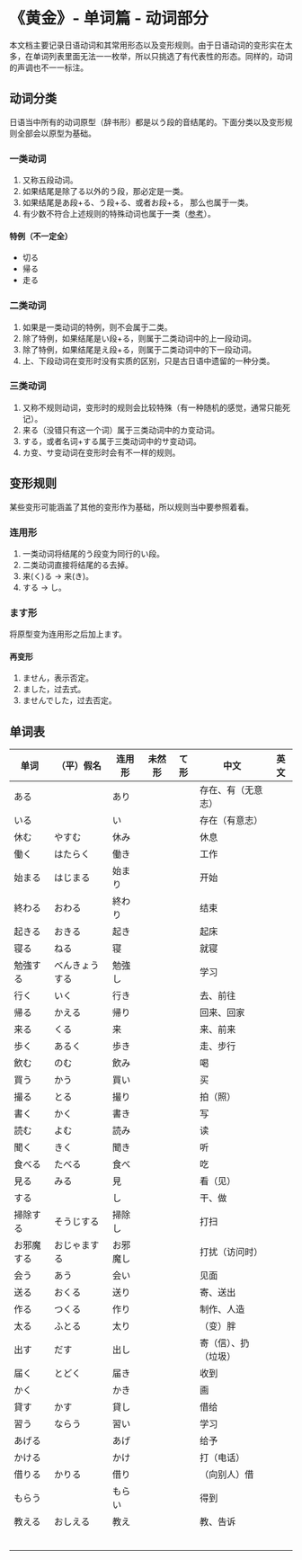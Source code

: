 # 《黄金》- 单词篇 - 动词部分

本文档主要记录日语动词和其常用形态以及变形规则。由于日语动词的变形实在太多，在单词列表里面无法一一枚举，所以只挑选了有代表性的形态。同样的，动词的声调也不一一标注。

## 动词分类
日语当中所有的动词原型（辞书形）都是以う段的音结尾的。下面分类以及变形规则全部会以原型为基础。

### 一类动词
1. 又称五段动词。
2. 如果结尾是除了る以外的う段，那必定是一类。
3. 如果结尾是あ段+る、う段+る、或者お段+る， 那么也属于一类。
4. 有少数不符合上述规则的特殊动词也属于一类（[参考](#特例)）。

#### 特例（不一定全）
* 切る
* 帰る
* 走る

### 二类动词
1. 如果是一类动词的特例，则不会属于二类。
2. 除了特例，如果结尾是い段+る，则属于二类动词中的上一段动词。
3. 除了特例，如果结尾是え段+る，则属于二类动词中的下一段动词。
4. 上、下段动词在变形时没有实质的区别，只是古日语中遗留的一种分类。

### 三类动词
1. 又称不规则动词，变形时的规则会比较特殊（有一种随机的感觉，通常只能死记）。
2. 来る（没错只有这一个词）属于三类动词中的カ变动词。
3. する，或者名词+する属于三类动词中的サ变动词。
4. カ变、サ变动词在变形时会有不一样的规则。

## 变形规则
某些变形可能涵盖了其他的变形作为基础，所以规则当中要参照着看。

### 连用形
1. 一类动词将结尾的う段变为同行的い段。
2. 二类动词直接将结尾的る去掉。
3. 来(く)る -> 来(き)。
4. する -> し。

### ます形
将原型变为连用形之后加上ます。

#### 再变形
1. ません，表示否定。
2. ました，过去式。
3. ませんでした，过去否定。

## 单词表

| 单词       | （平）假名     | 连用形   | 未然形 | て形 | 中文                 | 英文 |
| ---------- | -------------- | -------- | ------ | ---- | -------------------- | ---- |
| ある       |                | あり     |        |      | 存在、有（无意志）   |      |
| いる       |                | い       |        |      | 存在（有意志）       |      |
| 休む       | やすむ         | 休み     |        |      | 休息                 |      |
| 働く       | はたらく       | 働き     |        |      | 工作                 |      |
| 始まる     | はじまる       | 始まり   |        |      | 开始                 |      |
| 終わる     | おわる         | 終わり   |        |      | 结束                 |      |
| 起きる     | おきる         | 起き     |        |      | 起床                 |      |
| 寝る       | ねる           | 寝       |        |      | 就寝                 |      |
| 勉強する   | べんきょうする | 勉強し   |        |      | 学习                 |      |
| 行く       | いく           | 行き     |        |      | 去、前往             |      |
| 帰る       | かえる         | 帰り     |        |      | 回来、回家           |      |
| 来る       | くる           | 来       |        |      | 来、前来             |      |
| 歩く       | あるく         | 歩き     |        |      | 走、步行             |      |
| 飲む       | のむ           | 飲み     |        |      | 喝                   |      |
| 買う       | かう           | 買い     |        |      | 买                   |      |
| 撮る       | とる           | 撮り     |        |      | 拍（照）             |      |
| 書く       | かく           | 書き     |        |      | 写                   |      |
| 読む       | よむ           | 読み     |        |      | 读                   |      |
| 聞く       | きく           | 聞き     |        |      | 听                   |      |
| 食べる     | たべる         | 食べ     |        |      | 吃                   |      |
| 見る       | みる           | 見       |        |      | 看（见）             |      |
| する       |                | し       |        |      | 干、做               |      |
| 掃除する   | そうじする     | 掃除し   |        |      | 打扫                 |      |
| お邪魔する | おじゃまする   | お邪魔し |        |      | 打扰（访问时）       |      |
| 会う       | あう           | 会い     |        |      | 见面                 |      |
| 送る       | おくる         | 送り     |        |      | 寄、送出             |      |
| 作る       | つくる         | 作り     |        |      | 制作、人造           |      |
| 太る       | ふとる         | 太り     |        |      | （变）胖             |      |
| 出す       | だす           | 出し     |        |      | 寄（信）、扔（垃圾） |      |
| 届く       | とどく         | 届き     |        |      | 收到                 |      |
| かく       |                | かき     |        |      | 画                   |      |
| 貸す       | かす           | 貸し     |        |      | 借给                 |      |
| 習う       | ならう         | 習い     |        |      | 学习                 |      |
| あげる     |                | あげ     |        |      | 给予                 |      |
| かける     |                | かけ     |        |      | 打（电话）           |      |
| 借りる     | かりる         | 借り     |        |      | （向别人）借         |      |
| もらう     |                | もらい   |        |      | 得到                 |      |
| 教える     | おしえる       | 教え     |        |      | 教、告诉             |      |
|            |                |          |        |      |                      |      |
|            |                |          |        |      |                      |      |
|            |                |          |        |      |                      |      |
|            |                |          |        |      |                      |      |
|            |                |          |        |      |                      |      |
|            |                |          |        |      |                      |      |
